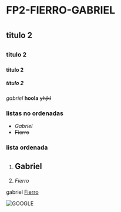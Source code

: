 # FP2-FIERRO-GABRIEL <h1>
## titulo 2 <h2>
### titulo 2 <h3>
#### titulo 2 <h4>
##### titulo 2 <h5>

*gabriel*  **hoola** ~~yhjkl~~

### listas no ordenadas

* *Gabriel*
* ~~Fierro~~

### lista ordenada

1. ## Gabriel
2. *Fierro*


gabriel [Fierro](http://aulavirtual.itq.edu.ec/mod/attendance/view.php?id=16372)


![GOOGLE](https://i0.pngocean.com/files/179/273/170/google-chrome-web-browser-chrome-os-google.jpg)